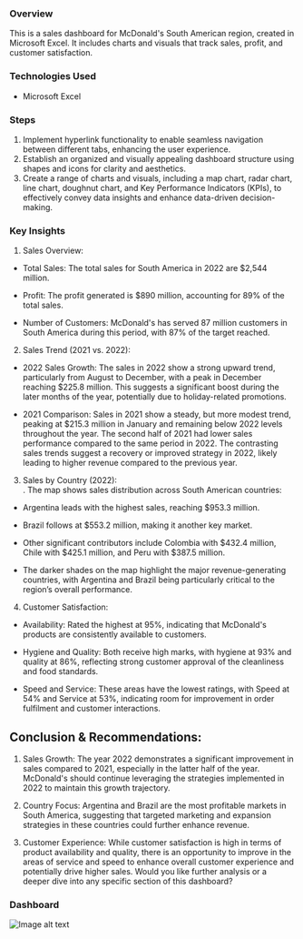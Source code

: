 ### Overview
This is a sales dashboard for McDonald's South American region, created in Microsoft Excel. It includes charts and visuals that track sales, profit, and customer satisfaction.

### Technologies Used
- Microsoft Excel

### Steps
1. Implement hyperlink functionality to enable seamless navigation between different tabs, enhancing the user experience.
2. Establish an organized and visually appealing dashboard structure using shapes and icons for clarity and aesthetics.
3. Create a range of charts and visuals, including a map chart, radar chart, line chart, doughnut chart, and Key Performance Indicators (KPIs), to effectively convey data insights and enhance data-driven decision-making.

### Key Insights
1. Sales Overview:
- Total Sales: The total sales for South America in 2022 are $2,544 million.
  
- Profit: The profit generated is $890 million, accounting for 89% of the total sales.
  
- Number of Customers: McDonald's has served 87 million customers in South America during this period, with 87% of the target reached.

2. Sales Trend (2021 vs. 2022):
- 2022 Sales Growth: The sales in 2022 show a strong upward trend, particularly from August to December, with a peak in December reaching $225.8 million. This suggests a significant boost during the later months of the year, potentially due to holiday-related promotions.
  
- 2021 Comparison: Sales in 2021 show a steady, but more modest trend, peaking at $215.3 million in January and remaining below 2022 levels throughout the year. The second half of 2021 had lower sales performance compared to the same period in 2022.
The contrasting sales trends suggest a recovery or improved strategy in 2022, likely leading to higher revenue compared to the previous year.

3. Sales by Country (2022):   
. The map shows sales distribution across South American countries:
- Argentina leads with the highest sales, reaching $953.3 million.
  
- Brazil follows at $553.2 million, making it another key market.
  
- Other significant contributors include Colombia with $432.4 million, Chile with $425.1 million, and Peru with $387.5 million.
  
- The darker shades on the map highlight the major revenue-generating countries, with Argentina and Brazil being particularly critical to the region’s overall performance.

4. Customer Satisfaction:
- Availability: Rated the highest at 95%, indicating that McDonald's products are consistently available to customers.
  
- Hygiene and Quality: Both receive high marks, with hygiene at 93% and quality at 86%, reflecting strong customer approval of the cleanliness and food standards.
  
- Speed and Service: These areas have the lowest ratings, with Speed at 54% and Service at 53%, indicating room for improvement in order fulfilment and customer interactions.

## Conclusion & Recommendations:
1. Sales Growth: The year 2022 demonstrates a significant improvement in sales compared to 2021, especially in the latter half of the year. McDonald's should continue leveraging the strategies implemented in 2022 to maintain this growth trajectory.

2. Country Focus: Argentina and Brazil are the most profitable markets in South America, suggesting that targeted marketing and expansion strategies in these countries could further enhance revenue.

3. Customer Experience: While customer satisfaction is high in terms of product availability and quality, there is an opportunity to improve in the areas of service and speed to enhance overall customer experience and potentially drive higher sales.
Would you like further analysis or a deeper dive into any specific section of this dashboard?




### Dashboard
![Image alt text](https://github.com/QaisBello/Data-Analytics-Projects/blob/15f05e4d90a0254b35b4d354ae79b97faec82571/McDonald's%20Sales%20Analysis/McDonald%E2%80%99s_Sales_Dashboard.png)
